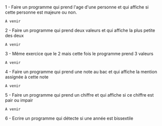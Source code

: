 1 - Faire un programme qui prend l'age d'une personne et qui affiche si cette personne est majeure ou non.

```
A venir
```

2 - Faire un programme qui prend deux valeurs et qui affiche la plus petite des deux

```
A venir
```

3 - Même exercice que le 2 mais cette fois le programme prend 3 valeurs

```
A venir
```

4 - Faire un programme qui prend une note au bac et qui affiche la mention assignée à cette note

```
A venir
```

5 - Faire un programme qui prend un chiffre et qui affiche si ce chiffre est pair ou impair

```
A venir
```

6 - Ecrire un programme qui détecte si une année est bissextile
